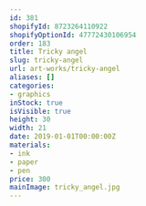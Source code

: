 ```yaml
---
id: 381
shopifyId: 8723264110922
shopifyOptionId: 47772430106954
order: 183
title: Tricky angel
slug: tricky-angel
url: art-works/tricky-angel
aliases: []
categories:
- graphics
inStock: true
isVisible: true
height: 30
width: 21
date: 2019-01-01T00:00:00Z
materials:
- ink
- paper
- pen
price: 300
mainImage: tricky_angel.jpg
---
```

